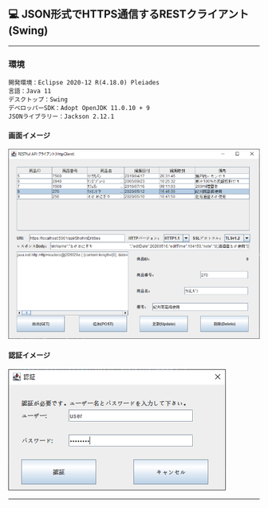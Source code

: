 ﻿## :computer: JSON形式でHTTPS通信するRESTクライアント(Swing)  
___
### 環境
```
開発環境：Eclipse 2020-12 R(4.18.0) Pleiades  
言語：Java 11  
デスクトップ：Swing
デベロッパーSDK：Adopt OpenJDK 11.0.10 + 9  
JSONライブラリー：Jackson 2.12.1  
```

#### 画面イメージ  
![Img](ReadmeImg.png)  

#### 認証イメージ  
![Img2](ReadmeImg2.png)  
___